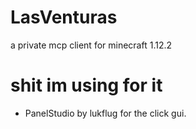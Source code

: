 # LasVenturas
a private mcp client for minecraft 1.12.2
# shit im using for it
- PanelStudio by lukflug for the click gui.
